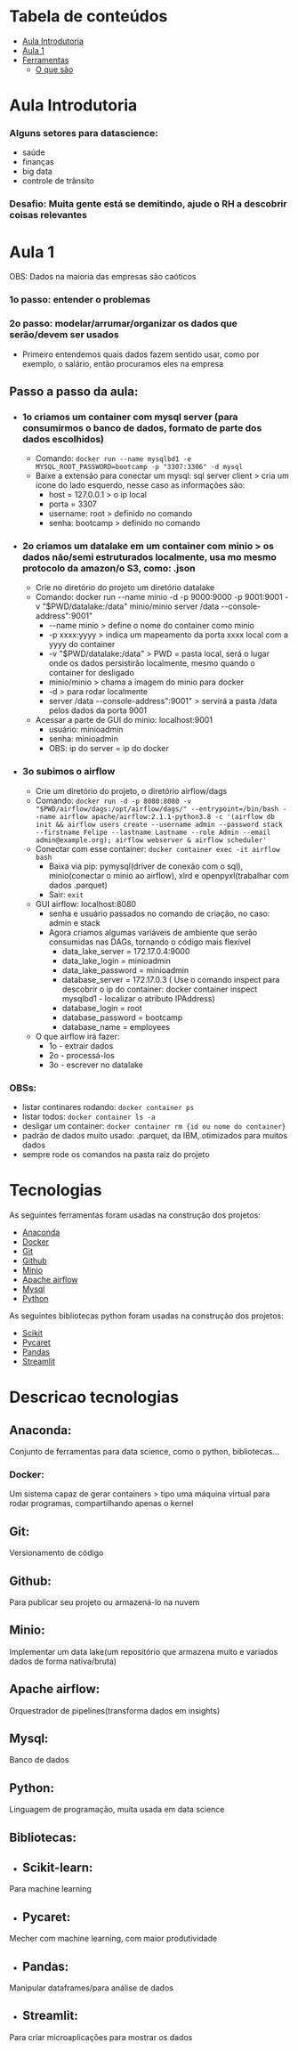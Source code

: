 Tabela de conteúdos
=================
<!--ts-->
   * [Aula Introdutoria](#aula-introdutoria)
   * [Aula 1](#aula-1)
   * [Ferramentas](#tecnologias)
     * [O que são](#descricao-tecnologias)
<!--te-->

# Aula Introdutoria
### Alguns setores para datascience:
- saúde
- finanças
- big data
- controle de trânsito
### Desafio: Muita gente está se demitindo, ajude o RH a descobrir coisas relevantes

# Aula 1
OBS: Dados na maioria das empresas são caóticos
### 1o passo: entender o problemas
### 2o passo: modelar/arrumar/organizar os dados que serão/devem ser usados
- Primeiro entendemos quais dados fazem sentido usar, como por exemplo, o salário, então procuramos eles na empresa
## Passo a passo da aula:
- ### 1o criamos um container com mysql server (para consumirmos o banco de dados, formato de parte dos dados escolhidos)
  - Comando: ```docker run --name mysqlbd1 -e MYSQL_ROOT_PASSWORD=bootcamp -p "3307:3306" -d mysql```
  - Baixe a extensão para conectar um mysql: sql server client > cria um ícone do lado esquerdo, nesse caso as informações são:
    - host = 127.0.0.1 > o ip local
    - porta = 3307
    - username: root > definido no comando
    - senha: bootcamp > definido no comando
- ### 2o criamos um datalake em um container com minio > os dados não/semi estruturados localmente, usa mo mesmo protocolo da amazon/o S3, como: .json
  - Crie no diretório do projeto um diretório datalake
  - Comando: docker run --name minio -d -p 9000:9000 -p 9001:9001 -v "$PWD/datalake:/data" minio/minio server /data --console-address":9001"
    - --name minio > define o nome do container como minio
    - -p xxxx:yyyy > indica um mapeamento da porta xxxx local com a yyyy do container
    - -v "$PWD/datalake:/data" > PWD = pasta local, será o lugar onde os dados persistirão localmente, mesmo quando o container for desligado
    - minio/minio > chama a imagem do minio para docker
    - -d > para rodar localmente
    - server /data --console-address":9001" > servirá a pasta /data pelos dados da porta 9001
  - Acessar a parte de GUI do minio: localhost:9001
    - usuário: minioadmin
    - senha: minioadmin
    - OBS: ip do server = ip do docker
- ### 3o subimos o airflow
  - Crie um diretório do projeto, o diretório airflow/dags
  - Comando: ```docker run -d -p 8080:8080 -v "$PWD/airflow/dags:/opt/airflow/dags/" --entrypoint=/bin/bash --name airflow apache/airflow:2.1.1-python3.8 -c '(airflow
db init && airflow users create --username admin --password stack --firstname
Felipe --lastname Lastname --role Admin --email admin@example.org); airflow
webserver & airflow scheduler'```
  - Conectar com esse container: ```docker container exec -it airflow bash```
    - Baixa via pip: pymysql(driver de conexão com o sql), minio(conectar o minio ao airflow), xlrd e openpyxl(trabalhar com dados .parquet)
    - Sair: ```exit```
  - GUI airflow: localhost:8080
    - senha e usuário passados no comando de criação, no caso: admin e stack
    - Agora criamos algumas variáveis de ambiente que serão consumidas nas DAGs, tornando o código mais flexível
      - data_lake_server = 172.17.0.4:9000
      - data_lake_login = minioadmin
      - data_lake_password = minioadmin
      - database_server = 172.17.0.3 ( Use o comando inspect para descobrir o ip do
container: docker container inspect mysqlbd1 - localizar o atributo IPAddress)
      - database_login = root
      - database_password = bootcamp
      - database_name = employees
  - O que airflow irá fazer:
    - 1o - extrair dados
    - 2o - processá-los
    - 3o - escrever no  datalake
### OBSs:
- listar continares rodando: ```docker container ps```
- listar todos: ```docker container ls -a```
- desligar um container: ```docker container rm {id ou nome do container}```
- padrão de dados muito usado: .parquet, da IBM, otimizados para muitos dados
- sempre rode os comandos na pasta raiz do projeto

# Tecnologias

As seguintes ferramentas foram usadas na construção dos projetos:

- [Anaconda](https://www.anaconda.com/)
- [Docker](https://www.docker.com/)
- [Git](https://git-scm.com/)
- [Github](https://github.com/)
- [Minio](https://min.io/)
- [Apache airflow](https://airflow.apache.org/)
- [Mysql](https://www.mysql.com/)
- [Python](https://www.python.org/)

As seguintes bibliotecas python foram usadas na construção dos projetos:

- [Scikit](https://pypi.org/project/scikit-learn/)
- [Pycaret](https://pypi.org/project/pycaret/)
- [Pandas](https://pypi.org/project/pandas/)
- [Streamlit](https://pypi.org/project/streamlit/)

# Descricao tecnologias
## Anaconda:  
Conjunto de ferramentas para data science, como o python, bibliotecas...
### Docker:
Um sistema capaz de gerar containers > tipo uma máquina virtual para rodar programas, compartilhando apenas o kernel
## Git:
Versionamento de código
## Github:
Para publicar seu projeto ou armazená-lo na nuvem
## Minio:
Implementar um data lake(um repositório que armazena muito e variados dados de forma nativa/bruta)
## Apache airflow: 
Orquestrador de pipelines(transforma dados em insights)
## Mysql:
Banco de dados
## Python:
Linguagem de programação, muita usada em data science
## Bibliotecas:
- ## Scikit-learn:
Para machine learning
- ## Pycaret:
Mecher com machine learning, com maior produtividade
- ## Pandas:
Manipular dataframes/para análise de dados
- ## Streamlit:
Para criar microaplicações para mostrar os dados